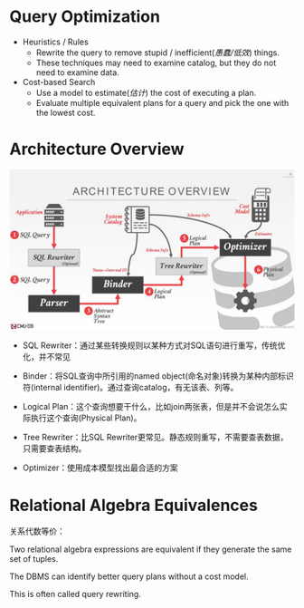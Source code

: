 # Query Optimization

- Heuristics / Rules
  - Rewrite the query to remove stupid / inefficient(*愚蠢/低效*) things.
  - These techniques may need to examine catalog, but they  do not need to examine data.
- Cost-based Search
  - Use a model to estimate(*估计*) the cost of executing a plan.
  - Evaluate multiple equivalent plans for a query and pick  the one with the lowest cost.

# Architecture Overview

![14-optimization1_6](CMU445-14-QueryPlanning-Optimization1/14-optimization1_6.JPG)

- SQL Rewriter：通过某些转换规则以某种方式对SQL语句进行重写，传统优化，并不常见

- Binder：将SQL查询中所引用的named object(命名对象)转换为某种内部标识符(internal identifier)。通过查询catalog，有无该表、列等。

- Logical Plan：这个查询想要干什么，比如join两张表，但是并不会说怎么实际执行这个查询(Physical Plan)。

- Tree Rewriter：比SQL Rewriter更常见。静态规则重写，不需要查表数据，只需要查表结构。
- Optimizer：使用成本模型找出最合适的方案

# Relational Algebra Equivalences

关系代数等价：

Two relational algebra expressions are equivalent if they generate the same set of tuples.

The DBMS can identify better query plans without  a cost model.

This is often called query rewriting.

